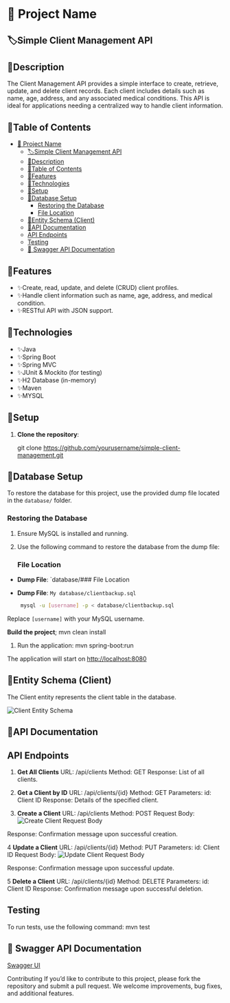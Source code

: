 # 📌 Project Name

## 🏷️Simple Client Management API

## 🔖Description

The Client Management API provides a simple interface to create, retrieve, update, and delete client records. Each client includes details such as name, age, address, and any associated medical conditions. This API is ideal for applications needing a centralized way to handle client information.

## 🔖Table of Contents

- [📌 Project Name](#-project-name)
  - [🏷️Simple Client Management API](#️simple-client-management-api)
  - [🔖Description](#description)
  - [🔖Table of Contents](#table-of-contents)
  - [🔖Features](#features)
  - [🔖Technologies](#technologies)
  - [🔖Setup](#setup)
  - [🔖Database Setup](#database-setup)
    - [Restoring the Database](#restoring-the-database)
    - [File Location](#file-location)
  - [🔖Entity Schema (Client)](#entity-schema-client)
  - [🔖API Documentation](#api-documentation)
  - [API Endpoints](#api-endpoints)
  - [Testing](#testing)
  - [🔗 Swagger API Documentation](#-swagger-api-documentation)

## 🔖Features

- ✨Create, read, update, and delete (CRUD) client profiles.
- ✨Handle client information such as name, age, address, and medical condition.
- ✨RESTful API with JSON support.

## 🔖Technologies

- ✨Java
- ✨Spring Boot
- ✨Spring MVC
- ✨JUnit & Mockito (for testing)
- ✨H2 Database (in-memory)
- ✨Maven
- ✨MYSQL

## 🔖Setup

1. **Clone the repository**:

   git clone <https://github.com/yourusername/simple-client-management.git>

## 🔖Database Setup

To restore the database for this project, use the provided dump file located in the `database/` folder.

### Restoring the Database

1. Ensure MySQL is installed and running.
2. Use the following command to restore the database from the dump file:

   ### File Location

- **Dump File**: `database/### File Location
- **Dump File**: `My database/clientbackup.sql`

   ```bash
    mysql -u [username] -p < database/clientbackup.sql
    ```

Replace `[username]` with your MySQL username.

   **Build the project**;
     mvn clean install

1. Run the application:
   mvn spring-boot:run

The application will start on <http://localhost:8080>

## 🔖Entity Schema (Client)

The Client entity represents the client table in the database.

![Client Entity Schema](https://github.com/user-attachments/assets/922abe35-2f0f-4743-8042-4016739d8c04)

## 🔖API Documentation

## API Endpoints

1. **Get All Clients**
URL: /api/clients
Method: GET
Response: List of all clients.

2. **Get a Client by ID**
URL: /api/clients/{id}
Method: GET
Parameters:
id: Client ID
Response: Details of the specified client.

3. **Create a Client**
URL: /api/clients
Method: POST
Request Body:
![Create Client Request Body](https://github.com/user-attachments/assets/79a93acc-89e8-49ab-96bc-8bc271dcc9b6)

Response: Confirmation message upon successful creation.

4 **Update a Client**
URL: /api/clients/{id}
Method: PUT
Parameters:
id: Client ID
Request Body:
![Update Client Request Body](https://github.com/user-attachments/assets/6d2143b9-0306-4296-b816-2b9f3c958741)

Response: Confirmation message upon successful update.

5 **Delete a Client**
URL: /api/clients/{id}
Method: DELETE
Parameters:
id: Client ID
Response: Confirmation message upon successful deletion.

## Testing

To run tests, use the following command:
mvn test

## 🔗 Swagger API Documentation

[Swagger UI](http://localhost:8080/swagger-ui/index.html#)

Contributing
If you’d like to contribute to this project, please fork the repository and submit a pull request. We welcome improvements, bug fixes, and additional features.
